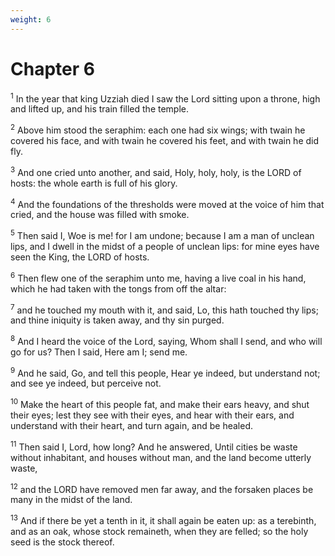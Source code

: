 ```yaml
---
weight: 6
---
```


# Chapter 6

<sup>1</sup> In the year that king Uzziah died I saw the Lord sitting upon a throne, high and lifted up, and his train filled the temple. 

<sup>2</sup> Above him stood the seraphim: each one had six wings; with twain he covered his face, and with twain he covered his feet, and with twain he did fly. 

<sup>3</sup> And one cried unto another, and said, Holy, holy, holy, is the LORD of hosts: the whole earth is full of his glory. 

<sup>4</sup> And the foundations of the thresholds were moved at the voice of him that cried, and the house was filled with smoke. 

<sup>5</sup> Then said I, Woe is me! for I am undone; because I am a man of unclean lips, and I dwell in the midst of a people of unclean lips: for mine eyes have seen the King, the LORD of hosts. 

<sup>6</sup> Then flew one of the seraphim unto me, having a live coal in his hand, which he had taken with the tongs from off the altar: 

<sup>7</sup> and he touched my mouth with it, and said, Lo, this hath touched thy lips; and thine iniquity is taken away, and thy sin purged. 

<sup>8</sup> And I heard the voice of the Lord, saying, Whom shall I send, and who will go for us? Then I said, Here am I; send me. 

<sup>9</sup> And he said, Go, and tell this people, Hear ye indeed, but understand not; and see ye indeed, but perceive not. 

<sup>10</sup> Make the heart of this people fat, and make their ears heavy, and shut their eyes; lest they see with their eyes, and hear with their ears, and understand with their heart, and turn again, and be healed. 

<sup>11</sup> Then said I, Lord, how long? And he answered, Until cities be waste without inhabitant, and houses without man, and the land become utterly waste, 

<sup>12</sup> and the LORD have removed men far away, and the forsaken places be many in the midst of the land. 

<sup>13</sup> And if there be yet a tenth in it, it shall again be eaten up: as a terebinth, and as an oak, whose stock remaineth, when they are felled; so the holy seed is the stock thereof. 


